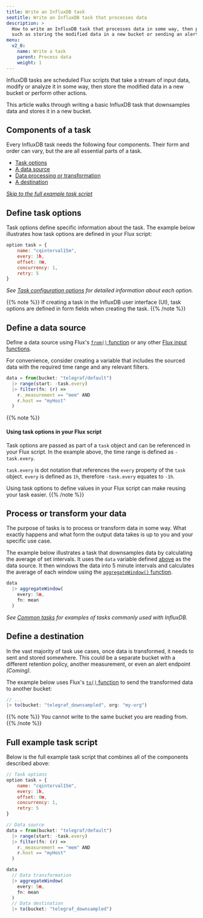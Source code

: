 ```yaml
---
title: Write an InfluxDB task
seotitle: Write an InfluxDB task that processes data
description: >
  How to write an InfluxDB task that processes data in some way, then performs an action
  such as storing the modified data in a new bucket or sending an alert.
menu:
  v2_0:
    name: Write a task
    parent: Process data
    weight: 1
---
```


InfluxDB tasks are scheduled Flux scripts that take a stream of input data, modify or analyze
it in some way, then store the modified data in a new bucket or perform other actions.

This article walks through writing a basic InfluxDB task that downsamples
data and stores it in a new bucket.

## Components of a task
Every InfluxDB task needs the following four components.
Their form and order can vary, but the are all essential parts of a task.

- [Task options](#define-task-options)
- [A data source](#define-a-data-source)
- [Data processing or transformation](#process-or-transform-your-data)
- [A destination](#define-a-destination)

_[Skip to the full example task script](#full-example-task-script)_

## Define task options
Task options define specific information about the task.
The example below illustrates how task options are defined in your Flux script:

```js
option task = {
    name: "cqinterval15m",
    every: 1h,
    offset: 0m,
    concurrency: 1,
    retry: 5
}
```

_See [Task configuration options](/v2.0/process-data/task-options) for detailed information
about each option._

{{% note %}}
If creating a task in the InfluxDB user interface (UI), task options are defined
in form fields when creating the task.
{{% /note %}}

## Define a data source
Define a data source using Flux's [`from()` function](#) or any other [Flux input functions](#).

For convenience, consider creating a variable that includes the sourced data with
the required time range and any relevant filters.

```js
data = from(bucket: "telegraf/default")
  |> range(start: -task.every)
  |> filter(fn: (r) =>
    r._measurement == "mem" AND
    r.host == "myHost"
  )
```

{{% note %}}
#### Using task options in your Flux script
Task options are passed as part of a `task` object and can be referenced in your Flux script.
In the example above, the time range is defined as `-task.every`.

`task.every` is dot notation that references the `every` property of the `task` object.
`every` is defined as `1h`, therefore `-task.every` equates to `-1h`.

Using task options to define values in your Flux script can make reusing your task easier.
{{% /note %}}

## Process or transform your data
The purpose of tasks is to process or transform data in some way.
What exactly happens and what form the output data takes is up to you and your
specific use case.

The example below illustrates a task that downsamples data by calculating the average of set intervals.
It uses the `data` variable defined [above](#define-a-data-source) as the data source.
It then windows the data into 5 minute intervals and calculates the average of each
window using the [`aggregateWindow()` function](#).

```js
data
  |> aggregateWindow(
    every: 5m,
    fn: mean
  )
```

_See [Common tasks](/v2.0/process-data/common-tasks) for examples of tasks commonly used with InfluxDB._

## Define a destination
In the vast majority of task use cases, once data is transformed, it needs to sent and stored somewhere.
This could be a separate bucket with a different retention policy, another measurement, or even an alert endpoint _(Coming)_.

The example below uses Flux's [`to()` function](#) to send the transformed data to another bucket:

```js
// ...
|> to(bucket: "telegraf_downsampled", org: "my-org")
```

{{% note %}}
You cannot write to the same bucket you are reading from.
{{% /note %}}

## Full example task script
Below is the full example task script that combines all of the components described above:


```js
// Task options
option task = {
    name: "cqinterval15m",
    every: 1h,
    offset: 0m,
    concurrency: 1,
    retry: 5
}

// Data source
data = from(bucket: "telegraf/default")
  |> range(start: -task.every)
  |> filter(fn: (r) =>
    r._measurement == "mem" AND
    r.host == "myHost"
  )

data
  // Data transformation
  |> aggregateWindow(
    every: 5m,
    fn: mean
  )
  // Data destination
  |> to(bucket: "telegraf_downsampled")

```
